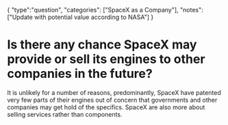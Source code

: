 {
    "type":"question",
    "categories": ["SpaceX as a Company"],
    "notes": ["Update with potential value according to NASA"]
}

# Is there any chance SpaceX may provide or sell its engines to other companies in the future?

It is unlikely for a number of reasons, predominantly, SpaceX have patented very few parts of their engines out of concern that governments and other companies may get hold of the specifics. SpaceX are also more about selling services rather than components.
